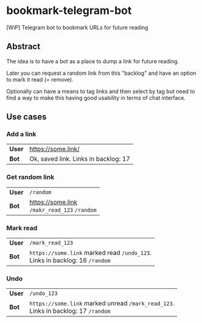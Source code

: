# bookmark-telegram-bot
[WiP] Telegram bot to bookmark URLs for future reading

## Abstract

The idea is to have a bot as a place to dump a link for future reading.

Later you can request a random link from this "backlog" and have an option to mark it read (= remove).

Optionally can have a means to tag links and then select by tag but need to find a way to make this having good usability in terms of chat interface.

## Use cases

### Add a link
|         |                 |
----------|------------------
**User**  |https://some.link/
**Bot**   | Ok, saved link. Links in backlog: 17
          
### Get random link
|         |                 |
----------|------------------
**User**  |`/random`
**Bot**   | https://some.link <BR> `/makr_read_123` `/random` 
          
### Mark read
|         |                 |
----------|------------------
**User**  |`/mark_read_123`
**Bot**   | `https://some.link` marked read `/undo_123`. <BR> Links in backlog: 16 `/random`  

### Undo
|         |                 |
----------|------------------
**User**  |`/undo_123`
**Bot**   | `https://some.link` marked unread `/mark_read_123`. <BR> Links in backlog: 17 `/random` 
